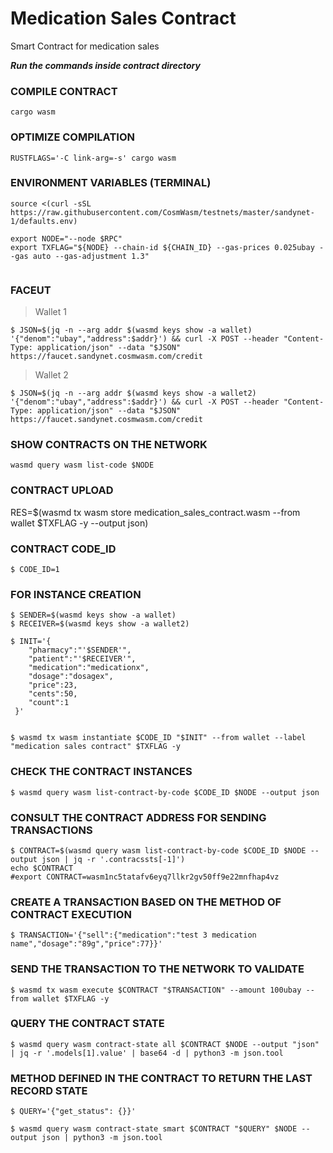 # Medication Sales Contract

Smart Contract for medication sales

***Run the commands inside contract directory***


### COMPILE CONTRACT
```console
cargo wasm
```
### OPTIMIZE COMPILATION
```console
RUSTFLAGS='-C link-arg=-s' cargo wasm
```

### ENVIRONMENT VARIABLES (TERMINAL)
```console
source <(curl -sSL https://raw.githubusercontent.com/CosmWasm/testnets/master/sandynet-1/defaults.env)

export NODE="--node $RPC"
export TXFLAG="${NODE} --chain-id ${CHAIN_ID} --gas-prices 0.025ubay --gas auto --gas-adjustment 1.3"


```


### FACEUT
> Wallet 1
```console
$ JSON=$(jq -n --arg addr $(wasmd keys show -a wallet) '{"denom":"ubay","address":$addr}') && curl -X POST --header "Content-Type: application/json" --data "$JSON" https://faucet.sandynet.cosmwasm.com/credit
```
> Wallet 2
```console
$ JSON=$(jq -n --arg addr $(wasmd keys show -a wallet2) '{"denom":"ubay","address":$addr}') && curl -X POST --header "Content-Type: application/json" --data "$JSON" https://faucet.sandynet.cosmwasm.com/credit

```



### SHOW CONTRACTS ON THE NETWORK
```console
wasmd query wasm list-code $NODE
```

### CONTRACT UPLOAD
 RES=$(wasmd tx wasm store medication_sales_contract.wasm --from wallet $TXFLAG -y --output json)

### CONTRACT CODE_ID
```console
$ CODE_ID=1
```

### FOR INSTANCE CREATION
```console
$ SENDER=$(wasmd keys show -a wallet)
$ RECEIVER=$(wasmd keys show -a wallet2)

$ INIT='{
    "pharmacy":"'$SENDER'",
    "patient":"'$RECEIVER'",
    "medication":"medicationx",
    "dosage":"dosagex",
    "price":23,
    "cents":50,
    "count":1
 }'


$ wasmd tx wasm instantiate $CODE_ID "$INIT" --from wallet --label "medication sales contract" $TXFLAG -y

```

### CHECK THE CONTRACT INSTANCES
```console
$ wasmd query wasm list-contract-by-code $CODE_ID $NODE --output json
```

### CONSULT THE CONTRACT ADDRESS FOR SENDING TRANSACTIONS
```console
$ CONTRACT=$(wasmd query wasm list-contract-by-code $CODE_ID $NODE --output json | jq -r '.contracssts[-1]')
echo $CONTRACT
#export CONTRACT=wasm1nc5tatafv6eyq7llkr2gv50ff9e22mnfhap4vz
```

### CREATE A TRANSACTION BASED ON THE METHOD OF CONTRACT EXECUTION
```console
$ TRANSACTION='{"sell":{"medication":"test 3 medication name","dosage":"89g","price":77}}'

```

### SEND THE TRANSACTION TO THE NETWORK TO VALIDATE
```console
$ wasmd tx wasm execute $CONTRACT "$TRANSACTION" --amount 100ubay --from wallet $TXFLAG -y
```

### QUERY THE CONTRACT STATE
```console
$ wasmd query wasm contract-state all $CONTRACT $NODE --output "json" | jq -r '.models[1].value' | base64 -d | python3 -m json.tool
```

### METHOD DEFINED IN THE CONTRACT TO RETURN THE LAST RECORD STATE
```console
$ QUERY='{"get_status": {}}'

$ wasmd query wasm contract-state smart $CONTRACT "$QUERY" $NODE --output json | python3 -m json.tool
```

